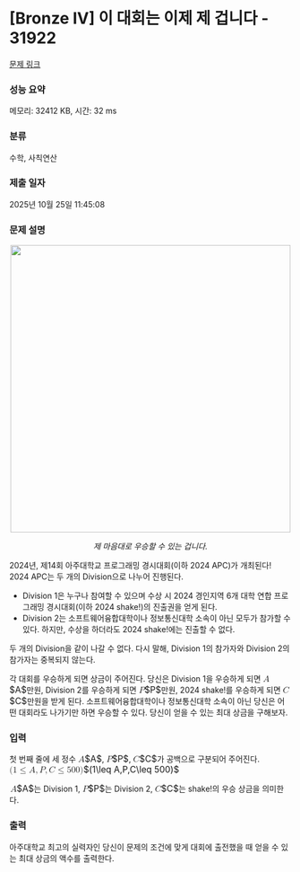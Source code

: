 # [Bronze IV] 이 대회는 이제 제 겁니다 - 31922 

[문제 링크](https://www.acmicpc.net/problem/31922) 

### 성능 요약

메모리: 32412 KB, 시간: 32 ms

### 분류

수학, 사칙연산

### 제출 일자

2025년 10월 25일 11:45:08

### 문제 설명

<p style="text-align: center;"><img data-image="ddb33a12-6c5a-4052-851c-ee6aade7eccd" src="https://upload.acmicpc.net/ddb33a12-6c5a-4052-851c-ee6aade7eccd/-/preview/" style="width: 500px; height: 512px;"></p>

<p style="text-align: center;"><cite>제 마음대로 우승할 수 있는 겁니다.</cite></p>

<p>2024년, 제14회 아주대학교 프로그래밍 경시대회(이하 2024 APC)가 개최된다! 2024 APC는 두 개의 Division으로 나누어 진행된다.</p>

<ul>
	<li>Division 1은 누구나 참여할 수 있으며 수상 시 2024 경인지역 6개 대학 연합 프로그래밍 경시대회(이하 2024 shake!)의 진출권을 얻게 된다.</li>
	<li>Division 2는 소프트웨어융합대학이나 정보통신대학 소속이 아닌 모두가 참가할 수 있다. 하지만, 수상을 하더라도 2024 shake!에는 진출할 수 없다.</li>
</ul>

<p>두 개의 Division을 같이 나갈 수 없다. 다시 말해, Division 1의 참가자와 Division 2의 참가자는 중복되지 않는다.</p>

<p>각 대회를 우승하게 되면 상금이 주어진다. 당신은 Division 1을 우승하게 되면 <mjx-container class="MathJax" jax="CHTML" style="font-size: 111.4%; position: relative;"><mjx-math class="MJX-TEX" aria-hidden="true"><mjx-mi class="mjx-i"><mjx-c class="mjx-c1D434 TEX-I"></mjx-c></mjx-mi></mjx-math><mjx-assistive-mml unselectable="on" display="inline"><math xmlns="http://www.w3.org/1998/Math/MathML"><mi>A</mi></math></mjx-assistive-mml><span aria-hidden="true" class="no-mathjax mjx-copytext">$A$</span></mjx-container>만원, Division 2를 우승하게 되면 <mjx-container class="MathJax" jax="CHTML" style="font-size: 111.4%; position: relative;"><mjx-math class="MJX-TEX" aria-hidden="true"><mjx-mi class="mjx-i"><mjx-c class="mjx-c1D443 TEX-I"></mjx-c></mjx-mi></mjx-math><mjx-assistive-mml unselectable="on" display="inline"><math xmlns="http://www.w3.org/1998/Math/MathML"><mi>P</mi></math></mjx-assistive-mml><span aria-hidden="true" class="no-mathjax mjx-copytext">$P$</span></mjx-container>만원, 2024 shake!를 우승하게 되면 <mjx-container class="MathJax" jax="CHTML" style="font-size: 111.4%; position: relative;"><mjx-math class="MJX-TEX" aria-hidden="true"><mjx-mi class="mjx-i"><mjx-c class="mjx-c1D436 TEX-I"></mjx-c></mjx-mi></mjx-math><mjx-assistive-mml unselectable="on" display="inline"><math xmlns="http://www.w3.org/1998/Math/MathML"><mi>C</mi></math></mjx-assistive-mml><span aria-hidden="true" class="no-mathjax mjx-copytext">$C$</span></mjx-container>만원을 받게 된다. 소프트웨어융합대학이나 정보통신대학 소속이 아닌 당신은 어떤 대회라도 나가기만 하면 우승할 수 있다. 당신이 얻을 수 있는 최대 상금을 구해보자.</p>

### 입력 

 <p>첫 번째 줄에 세 정수 <mjx-container class="MathJax" jax="CHTML" style="font-size: 111.4%; position: relative;"><mjx-math class="MJX-TEX" aria-hidden="true"><mjx-mi class="mjx-i"><mjx-c class="mjx-c1D434 TEX-I"></mjx-c></mjx-mi></mjx-math><mjx-assistive-mml unselectable="on" display="inline"><math xmlns="http://www.w3.org/1998/Math/MathML"><mi>A</mi></math></mjx-assistive-mml><span aria-hidden="true" class="no-mathjax mjx-copytext">$A$</span></mjx-container>, <mjx-container class="MathJax" jax="CHTML" style="font-size: 111.4%; position: relative;"><mjx-math class="MJX-TEX" aria-hidden="true"><mjx-mi class="mjx-i"><mjx-c class="mjx-c1D443 TEX-I"></mjx-c></mjx-mi></mjx-math><mjx-assistive-mml unselectable="on" display="inline"><math xmlns="http://www.w3.org/1998/Math/MathML"><mi>P</mi></math></mjx-assistive-mml><span aria-hidden="true" class="no-mathjax mjx-copytext">$P$</span></mjx-container>, <mjx-container class="MathJax" jax="CHTML" style="font-size: 111.4%; position: relative;"><mjx-math class="MJX-TEX" aria-hidden="true"><mjx-mi class="mjx-i"><mjx-c class="mjx-c1D436 TEX-I"></mjx-c></mjx-mi></mjx-math><mjx-assistive-mml unselectable="on" display="inline"><math xmlns="http://www.w3.org/1998/Math/MathML"><mi>C</mi></math></mjx-assistive-mml><span aria-hidden="true" class="no-mathjax mjx-copytext">$C$</span></mjx-container>가 공백으로 구분되어 주어진다. <mjx-container class="MathJax" jax="CHTML" style="font-size: 111.4%; position: relative;"><mjx-math class="MJX-TEX" aria-hidden="true"><mjx-mo class="mjx-n"><mjx-c class="mjx-c28"></mjx-c></mjx-mo><mjx-mn class="mjx-n"><mjx-c class="mjx-c31"></mjx-c></mjx-mn><mjx-mo class="mjx-n" space="4"><mjx-c class="mjx-c2264"></mjx-c></mjx-mo><mjx-mi class="mjx-i" space="4"><mjx-c class="mjx-c1D434 TEX-I"></mjx-c></mjx-mi><mjx-mo class="mjx-n"><mjx-c class="mjx-c2C"></mjx-c></mjx-mo><mjx-mi class="mjx-i" space="2"><mjx-c class="mjx-c1D443 TEX-I"></mjx-c></mjx-mi><mjx-mo class="mjx-n"><mjx-c class="mjx-c2C"></mjx-c></mjx-mo><mjx-mi class="mjx-i" space="2"><mjx-c class="mjx-c1D436 TEX-I"></mjx-c></mjx-mi><mjx-mo class="mjx-n" space="4"><mjx-c class="mjx-c2264"></mjx-c></mjx-mo><mjx-mn class="mjx-n" space="4"><mjx-c class="mjx-c35"></mjx-c><mjx-c class="mjx-c30"></mjx-c><mjx-c class="mjx-c30"></mjx-c></mjx-mn><mjx-mo class="mjx-n"><mjx-c class="mjx-c29"></mjx-c></mjx-mo></mjx-math><mjx-assistive-mml unselectable="on" display="inline"><math xmlns="http://www.w3.org/1998/Math/MathML"><mo stretchy="false">(</mo><mn>1</mn><mo>≤</mo><mi>A</mi><mo>,</mo><mi>P</mi><mo>,</mo><mi>C</mi><mo>≤</mo><mn>500</mn><mo stretchy="false">)</mo></math></mjx-assistive-mml><span aria-hidden="true" class="no-mathjax mjx-copytext">$(1\leq A,P,C\leq 500)$</span> </mjx-container></p>

<p><mjx-container class="MathJax" jax="CHTML" style="font-size: 111.4%; position: relative;"> <mjx-math class="MJX-TEX" aria-hidden="true"><mjx-mi class="mjx-i"><mjx-c class="mjx-c1D434 TEX-I"></mjx-c></mjx-mi></mjx-math><mjx-assistive-mml unselectable="on" display="inline"><math xmlns="http://www.w3.org/1998/Math/MathML"><mi>A</mi></math></mjx-assistive-mml><span aria-hidden="true" class="no-mathjax mjx-copytext">$A$</span></mjx-container>는 Division 1, <mjx-container class="MathJax" jax="CHTML" style="font-size: 111.4%; position: relative;"><mjx-math class="MJX-TEX" aria-hidden="true"><mjx-mi class="mjx-i"><mjx-c class="mjx-c1D443 TEX-I"></mjx-c></mjx-mi></mjx-math><mjx-assistive-mml unselectable="on" display="inline"><math xmlns="http://www.w3.org/1998/Math/MathML"><mi>P</mi></math></mjx-assistive-mml><span aria-hidden="true" class="no-mathjax mjx-copytext">$P$</span></mjx-container>는 Division 2, <mjx-container class="MathJax" jax="CHTML" style="font-size: 111.4%; position: relative;"><mjx-math class="MJX-TEX" aria-hidden="true"><mjx-mi class="mjx-i"><mjx-c class="mjx-c1D436 TEX-I"></mjx-c></mjx-mi></mjx-math><mjx-assistive-mml unselectable="on" display="inline"><math xmlns="http://www.w3.org/1998/Math/MathML"><mi>C</mi></math></mjx-assistive-mml><span aria-hidden="true" class="no-mathjax mjx-copytext">$C$</span></mjx-container>는 shake!의 우승 상금을 의미한다.</p>

### 출력 

 <p>아주대학교 최고의 실력자인 당신이 문제의 조건에 맞게 대회에 출전했을 때 얻을 수 있는 최대 상금의 액수를 출력한다.</p>

